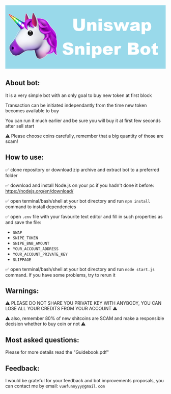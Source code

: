 <img src="./image/uniswap.png">

## About bot:

It is a very simple bot with an only goal to buy new token at first block

Transaction can be initiated independantly from the time new token becomes available to buy

You can run it much earlier and be sure you will buy it at first few seconds after sell start

:warning:
Please choose coins carefully, remember that a big quantity of those are scam!


## How to use:

:white_check_mark: clone repository or download zip archive and extract bot to a preferred folder

:white_check_mark: download and install Node.js on your pc if you hadn't done it before: https://nodejs.org/en/download/

:white_check_mark: open terminal/bash/shell at your bot directory and run `npm install` command to install dependencies

:white_check_mark: open `.env` file with your favourite text editor and fill in such properties as and save the file:

* `SWAP`
* `SNIPE_TOKEN`
* `SNIPE_BNB_AMOUNT`
* `YOUR_ACCOUNT_ADDRESS`
* `YOUR_ACCOUNT_PRIVATE_KEY`
* `SLIPPAGE`

:white_check_mark: open terminal/bash/shell at your bot directory and run `node start.js` command.
If you have some problems, try to rerun it


## Warnings:
:warning:
PLEASE DO NOT SHARE YOU PRIVATE KEY WITH ANYBODY, YOU CAN LOSE ALL YOUR CREDITS FROM YOUR ACCOUNT
:warning:

:warning:
also, remember 80% of new shitcoins are SCAM and make a responsible decision whether to buy coin or not
:warning:


## Most asked questions:

Please for more details read the "Guidebook.pdf"


## Feedback:
I would be grateful for your feedback and bot improvements proposals, you can contact me by email:
`vuefunnyyy@gmail.com`